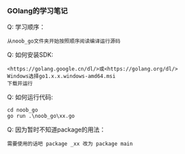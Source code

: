 ### GOlang的学习笔记

Q: 学习顺序：

	从noob_go文件夹开始按照顺序阅读编译运行源码

Q: 如何安装SDK:

	<https://golang.google.cn/dl/>或<https://golang.org/dl/>
	Windows选择go1.x.x.windows-amd64.msi
	下载并运行

Q: 如何运行代码:

	cd noob_go
	go run .\noob_go\xx.go

Q: 因为暂时不知道package的用法：

	需要使用的话吧 package _xx 改为 package main